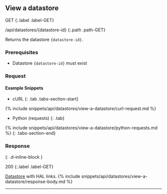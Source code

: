 ## View a datastore

GET
{:.label .label-GET}

/api/datastores/{datastore-id}
{:.path .path-GET}

Returns the datastore `{datastore-id}`.

### Prerequisites
- Datastore `{datastore-id}` must exist

### Request
#### Example Snippets
- cURL
{: .tab .tabs-section-start}

{% include snippets/api/datastores/view-a-datastore/curl-request.md %}

- Python (requests)
{: .tab}

{% include snippets/api/datastores/view-a-datastore/python-requests.md %}
{: .tabs-section-end}

### Response
{: .d-inline-block }

200
{:.label .label-GET}

[Datastore](#datastore) with HAL links.
{% include snippets/api/datastores/view-a-datastore/response-body.md %}

---
